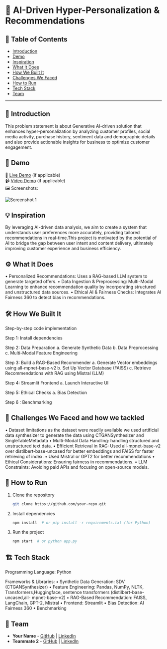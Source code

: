 # 🚀 AI-Driven Hyper-Personalization & Recommendations

## 📌 Table of Contents
- [Introduction](#introduction)
- [Demo](#demo)
- [Inspiration](#inspiration)
- [What It Does](#what-it-does)
- [How We Built It](#how-we-built-it)
- [Challenges We Faced](#challenges-we-faced)
- [How to Run](#how-to-run)
- [Tech Stack](#tech-stack)
- [Team](#team)

---

## 🎯 Introduction
This problem statement is about Generative AI-driven solution that enhances hyper-personalization by analyzing customer profiles, social media activity, purchase history, sentiment data and demographic details and also provide actionable insights for business to optimize customer engagement.

## 🎥 Demo
🔗 [Live Demo](#) (if applicable)  
📹 [Video Demo](#) (if applicable)  
🖼️ Screenshots:

![Screenshot 1](link-to-image)

## 💡 Inspiration
By leveraging AI-driven data analysis, we aim to create a system that understands user preferences more accurately, providing tailored recommendations in real-time.This project is motivated by the potential of AI to bridge the gap between user intent and content delivery, ultimately improving customer experience and business efficiency.

## ⚙️ What It Does
•	Personalized Recommendations: Uses a RAG-based LLM system to generate targeted offers.
•	Data Ingestion & Preprocessing: Multi-Modal  Learning to enhance recommendation quality by incorporating structured and unstructured data sources.
•	Ethical AI & Fairness Checks: Integrates AI Fairness 360 to detect bias in recommendations.

## 🛠️ How We Built It
Step-by-step code implementation

Step 1: Install dependencies

Step 2: Data Preparation
	a. Generate Synthetic Data
 	b. Data Preprocessing
	c. Multi-Modal Feature Engineering

Step 3: Build a RAG-Based Recommender
	a. Generate Vector embeddings using all-mpnet-base-v2
	b. Set Up Vector Database (FAISS)
	c. Retrieve Recommendations with RAG using Mistral (LLM)	

Step 4: Streamlit Frontend
	a. Launch Interactive UI

Step 5: Ethical Checks
	a. Bias Detection

Step 6 : Benchmarking

## 🚧 Challenges We Faced and how we tackled
•	Dataset limitations as the dataset were readily available we used artificial data synthesizer to generate the data using CTGANSynthesizer and SingleTableMetadata
•	Multi-Modal Data Handling: handling structured and unstructured text data.
•	Efficient Retrieval in RAG: Used all-mpnet-base-v2 over distilbert-base-uncased for better embeddings and FAISS for faster retrieving of index.
•	Used Mistral or GPT2 for better recommendations 
•	Ethical Considerations: Ensuring fairness in recommendations.
•	LLM Constraints: Avoiding paid APIs and focusing on open-source models.

## 🏃 How to Run
1. Clone the repository  
   ```sh
   git clone https://github.com/your-repo.git
   ```
2. Install dependencies  
   ```sh
   npm install  # or pip install -r requirements.txt (for Python)
   ```
3. Run the project  
   ```sh
   npm start  # or python app.py
   ```

## 🏗️ Tech Stack
Programming Language: Python

Frameworks & Libraries:
	•	Synthetic Data Generation: SDV (CTGANSynthesizer)
	•	Feature Engineering: Pandas, NumPy, NLTK, Transformers,Huggingface, sentence transformers (distilbert-base-uncased,all-       mpnet-base-v2)
	•	RAG-Based Recommendation: FAISS, LangChain, GPT-2, Mistral
	•	Frontend: Streamlit
	•	Bias Detection: AI Fairness 360
	•	Benchmarking

## 👥 Team
- **Your Name** - [GitHub](#) | [LinkedIn](#)
- **Teammate 2** - [GitHub](#) | [LinkedIn](#)
